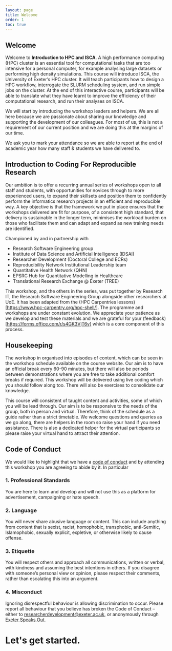 ```yaml
---
layout: page
title: Welcome 
order: 1
toc: true
---
```


## Welcome

Welcome to **Introduction to HPC and ISCA**. A high performance computing (HPC) cluster is an essential tool for computational tasks that are too intensive for a personal computer, for example analysing large datasets or performing high density simulations. This course will introduce ISCA, the University of Exeter’s HPC cluster. It will teach participants how to design a HPC workflow, interrogate the SLURM scheduling system, and run simple jobs on the cluster. At the end of this interactive course, participants will be able to translate what they have learnt to improve the efficiency of their computational research, and run their analyses on ISCA.

We will start by introducing the workshop leaders and helpers. We are all here because we are passionate about sharing our knowledge and supporting the development of our colleagues. For most of us, this is not a requirement of our current position and we are doing this at the margins of our time. 

We ask you to mark your attendance so we are able to report at the end of academic year how many staff & students we have delivered to.


## Introduction to Coding For Reproducible Research

Our ambition is to offer a recurring annual series of workshops open to all staff and students, with opportunities for novices through to more experienced users, to expand their skillsets and position them to confidently perform the informatics research projects in an efficient and reproducible way. A key objective is that the framework we put in place ensures that the workshops delivered are fit for purpose, of a consistent high standard, that delivery is sustainable in the longer term, minimises the workload burden on those who facilitate them and can adapt and expand as new training needs are identified.

Championed by and in partnership with

- Research Software Engineering group
- Institute of Data Science and Artificial Intelligence (IDSAI)
- Researcher Development (Doctoral College and ECRs)
- Reproducibility Network Institutional Leadership team
- Quantitative Health Network (QHN) 
- EPSRC Hub for Quantitative Modelling in Healthcare
- Translational Research Exchange @ Exeter (TREE)

This workshop, and the others in the series, was put together by Research IT, the Research Software Engineering Group alongside other researchers at UoE. It has been adapted from the (HPC Carpentries lessons)[https://www.hpc-carpentry.org/hpc-shell/]. The programme and workshops are under constant evolution. We appreciate your patience as we develop and test these materials and we are grateful for your (feedback)[https://forms.office.com/r/s4GK3VjT6v] which is a core component of this process. 



## Housekeeping

The workshop in organised into episodes of content, which can be seen in the workshop schedule available on the course website. Our aim is to have an official break every 60-90 minutes, but there will also be periods between demonstrations where you are free to take additional comfort breaks if required.  This workshop will be delivered using live coding which you should follow along too. There will also be exercises to consolidate our knowledge. 
  

This course will consistent of taught content and activities, some of which you will be lead through. Our aim is to be responsive to the needs of the group, both in person and virtual. Therefore, think of the schedule as a guide rather than a strict timetable. We welcome questions and queries as we go along, there are helpers in the room so raise your hand if you need assistance. There is also a dedicated helper for the virtual participants so please raise your virtual hand to attract their attention.  

## Code of Conduct
We would like to highlight that we have a [code of conduct](https://uniexeterrse.github.io/intro-to-isca/code.html) and by attending this workshop you are agreeing to abide by it.  In particular

### 1. Professional Standards
You are here to learn and develop and will not use this as a platform for advertisement,
campaigning or hate speech.

### 2. Language
You will never share abusive language or content. This can include anything from content
that is sexist, racist, homophobic, transphobic, anti-Semitic, Islamophobic, sexually explicit,
expletive, or otherwise likely to cause offense.

### 3. Etiquette
You will respect others and approach all communications, written or verbal, with kindness
and assuming the best intentions in others. If you disagree with someone’s personal view or
opinion, please respect their comments, rather than escalating this into an argument.

### 4. Misconduct
Ignoring disrespectful behaviour is allowing discrimination to occur. Please report all
behaviour that you believe has broken the Code of Conduct – either to
researcherdevelopment@exeter.ac.uk, or anonymously through [Exeter Speaks Out](https://www.exeter.ac.uk/about/speakout/).

#  Let's get started.
